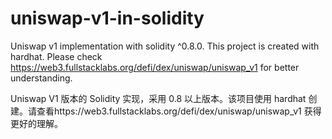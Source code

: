 # uniswap-v1-in-solidity

Uniswap v1 implementation with solidity ^0.8.0. This project is created with hardhat. Please check https://web3.fullstacklabs.org/defi/dex/uniswap/uniswap_v1 for better understanding.

Uniswap V1 版本的 Solidity 实现，采用 0.8 以上版本。该项目使用 hardhat 创建。请查看https://web3.fullstacklabs.org/defi/dex/uniswap/uniswap_v1 获得更好的理解。
